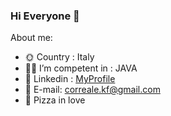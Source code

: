 ### Hi Everyone 👋

About me:

- 🌞 Country : Italy
- 👨‍💻 I’m competent in : JAVA
- 💬 Linkedin :  [MyProfile](https://www.linkedin.com/in/alessandrocorreale/)
- :email: E-mail: correale.kf@gmail.com
- :pizza: Pizza in love
